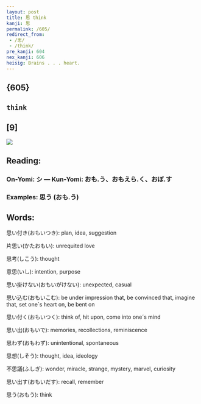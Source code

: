 ```yaml
---
layout: post
title: 思 think
kanji: 思
permalink: /605/
redirect_from:
 - /思/
 - /think/
pre_kanji: 604
nex_kanji: 606
heisig: Brains . . . heart.
---
```


## {605}

## `think`

## [9]

<div class="stroke"><img src="E6809D.png" /></div>

## Reading:

### On-Yomi: シ &mdash; Kun-Yomi: おも.う、おもえら.く、おぼ.す

### Examples: 思う (おも.う)

## Words:

思い付き(おもいつき): plan, idea, suggestion

片思い(かたおもい): unrequited love

思考(しこう): thought

意思(いし): intention, purpose

思い掛けない(おもいがけない): unexpected, casual

思い込む(おもいこむ): be under impression that, be convinced that, imagine that, set one´s heart on, be bent on

思い付く(おもいつく): think of, hit upon, come into one´s mind

思い出(おもいで): memories, recollections, reminiscence

思わず(おもわず): unintentional, spontaneous

思想(しそう): thought, idea, ideology

不思議(ふしぎ): wonder, miracle, strange, mystery, marvel, curiosity

思い出す(おもいだす): recall, remember

思う(おもう): think
